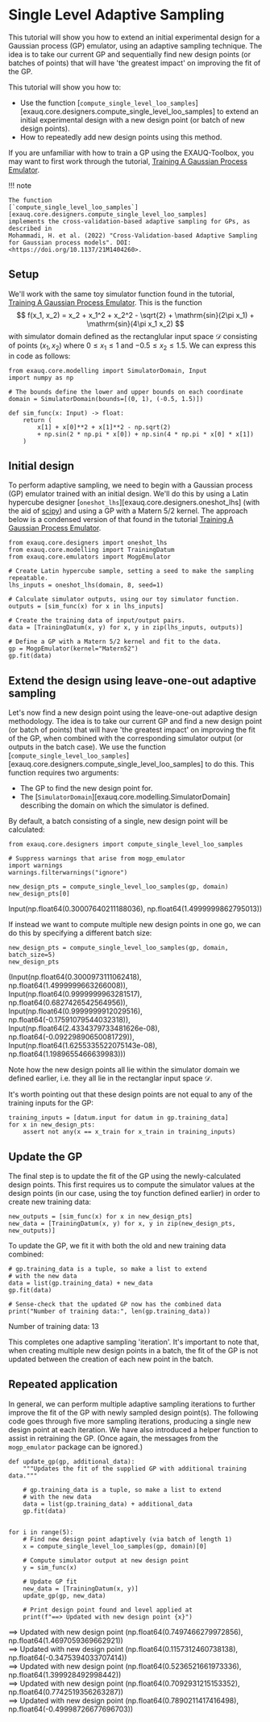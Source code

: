 # Single Level Adaptive Sampling

This tutorial will show you how to extend an initial experimental design for a Gaussian
process (GP) emulator, using an adaptive sampling technique. The idea is to take our
current GP and sequentially find new design points (or batches of points) that will have 'the greatest
impact' on improving the fit of the GP.

This tutorial will show you how to:

* Use the function
  [`compute_single_level_loo_samples`][exauq.core.designers.compute_single_level_loo_samples]
  to extend an initial experimental design with a new design point (or batch of
  new design points).
* How to repeatedly add new design points using this method.

If you are unfamiliar with how to train a GP using the EXAUQ-Toolbox, you may want to
first work through the tutorial, [Training A Gaussian Process Emulator](./training_gp_tutorial.md).

!!! note

    The function
    [`compute_single_level_loo_samples`][exauq.core.designers.compute_single_level_loo_samples]
    implements the cross-validation-based adaptive sampling for GPs, as described in
    Mohammadi, H. et al. (2022) "Cross-Validation-based Adaptive Sampling for Gaussian process models". DOI:
    <https://doi.org/10.1137/21M1404260>.


## Setup

We'll work with the same toy simulator function found in the tutorial,
[Training A Gaussian Process Emulator](./training_gp_tutorial.md). This is the function
$$
f(x_1, x_2) = x_2 + x_1^2 + x_2^2 - \sqrt{2} + \mathrm{sin}(2\pi x_1) + \mathrm{sin}(4\pi x_1 x_2)
$$
with simulator domain defined as the rectanglular input space $\mathcal{D}$ consisting of points
$(x_1, x_2)$ where $0 \leq x_1 \leq 1$ and $-0.5 \leq x_2 \leq 1.5$. We can express this in
code as follows:


``` { .python .copy }
from exauq.core.modelling import SimulatorDomain, Input
import numpy as np

# The bounds define the lower and upper bounds on each coordinate
domain = SimulatorDomain(bounds=[(0, 1), (-0.5, 1.5)])

def sim_func(x: Input) -> float:
    return (
        x[1] + x[0]**2 + x[1]**2 - np.sqrt(2)
        + np.sin(2 * np.pi * x[0]) + np.sin(4 * np.pi * x[0] * x[1])
    )
```

## Initial design

To perform adaptive sampling, we need to begin with a Gaussian process (GP) emulator
trained with an initial design. We'll do this by using a Latin hypercube designer [`oneshot_lhs`][exauq.core.designers.oneshot_lhs] (with the
aid of [scipy](https://scipy.org/)) and using a GP with a Matern 5/2 kernel. The approach below is a condensed version of that found in the tutorial
[Training A Gaussian Process Emulator](./training_gp_tutorial.md).


``` { .python .copy }
from exauq.core.designers import oneshot_lhs
from exauq.core.modelling import TrainingDatum
from exauq.core.emulators import MogpEmulator

# Create Latin hypercube sample, setting a seed to make the sampling repeatable.
lhs_inputs = oneshot_lhs(domain, 8, seed=1)

# Calculate simulator outputs, using our toy simulator function.
outputs = [sim_func(x) for x in lhs_inputs]

# Create the training data of input/output pairs.
data = [TrainingDatum(x, y) for x, y in zip(lhs_inputs, outputs)]

# Define a GP with a Matern 5/2 kernel and fit to the data.
gp = MogpEmulator(kernel="Matern52")
gp.fit(data)
```

## Extend the design using leave-one-out adaptive sampling

Let's now find a new design point using the leave-one-out adaptive design methodology. The
idea is to take our current GP and find a new design point (or batch of points) that will
have 'the greatest impact' on improving the fit of the GP, when combined with the
corresponding simulator output (or outputs in the batch case). We use the function
[`compute_single_level_loo_samples`][exauq.core.designers.compute_single_level_loo_samples]
to do this. This function requires two arguments:

- The GP to find the new design point for.
- The [`SimulatorDomain`][exauq.core.modelling.SimulatorDomain] describing the domain on
  which the simulator is defined.

By default, a batch consisting of a single, new design point will be calculated:


``` { .python .copy }
from exauq.core.designers import compute_single_level_loo_samples

# Suppress warnings that arise from mogp_emulator
import warnings
warnings.filterwarnings("ignore")

new_design_pts = compute_single_level_loo_samples(gp, domain)
new_design_pts[0]
```




<div class="result" markdown>
    Input(np.float64(0.30007640211188036), np.float64(1.4999999862795013))
</div>



If instead we want to compute multiple new design points in one go, we can do this by
specifying a different batch size:


``` { .python .copy }
new_design_pts = compute_single_level_loo_samples(gp, domain, batch_size=5)
new_design_pts
```




<div class="result" markdown>
    (Input(np.float64(0.3000973111062418), np.float64(1.4999999663266008)),
     Input(np.float64(0.9999999963281517), np.float64(0.6827426542564956)),
     Input(np.float64(0.9999999912029516), np.float64(-0.17591079544032318)),
     Input(np.float64(2.4334379733481626e-08), np.float64(-0.09229890650081729)),
     Input(np.float64(1.6255335522075143e-08), np.float64(1.1989655466639983)))
</div>



Note how the new design points all lie within the simulator domain we defined earlier,
i.e. they all lie in the rectanglar input space $\mathcal{D}$.

It's worth pointing out that these design points are not equal to any of the training inputs
for the GP:


``` { .python .copy }
training_inputs = [datum.input for datum in gp.training_data]
for x in new_design_pts:
    assert not any(x == x_train for x_train in training_inputs)
```

## Update the GP

The final step is to update the fit of the GP using the newly-calculated design points.
This first requires us to compute the simulator values at the design points (in our case,
using the toy function defined earlier) in order to create new training data:


``` { .python .copy }
new_outputs = [sim_func(x) for x in new_design_pts]
new_data = [TrainingDatum(x, y) for x, y in zip(new_design_pts, new_outputs)]
```

To update the GP, we fit it with both the old and new training data combined:


``` { .python .copy }
# gp.training_data is a tuple, so make a list to extend
# with the new data
data = list(gp.training_data) + new_data
gp.fit(data)

# Sense-check that the updated GP now has the combined data
print("Number of training data:", len(gp.training_data))
```

<div class="result" markdown>
    Number of training data: 13
    
</div>

This completes one adaptive sampling 'iteration'. It's important to note that, when
creating multiple new design points in a batch, the fit of the GP is not updated between
the creation of each new point in the batch.

## Repeated application

In general, we can perform multiple adaptive sampling iterations to further improve the
fit of the GP with newly sampled design point(s). The following code goes through five
more sampling iterations, producing a single new design point at each iteration. We have
also introduced a helper function to assist in retraining the GP. (Once again, the
messages from the `mogp_emulator` package can be ignored.)


``` { .python .copy }
def update_gp(gp, additional_data):
    """Updates the fit of the supplied GP with additional training data."""

    # gp.training_data is a tuple, so make a list to extend
    # with the new data
    data = list(gp.training_data) + additional_data
    gp.fit(data)


for i in range(5):
    # Find new design point adaptively (via batch of length 1)
    x = compute_single_level_loo_samples(gp, domain)[0]
    
    # Compute simulator output at new design point
    y = sim_func(x)

    # Update GP fit
    new_data = [TrainingDatum(x, y)]
    update_gp(gp, new_data)

    # Print design point found and level applied at
    print(f"==> Updated with new design point {x}")

```

<div class="result" markdown>
    ==> Updated with new design point (np.float64(0.7497466279972856), np.float64(1.4697059369662921))
    
</div>

<div class="result" markdown>
    ==> Updated with new design point (np.float64(0.1157312460738138), np.float64(-0.3475394033707414))
    
</div>

<div class="result" markdown>
    ==> Updated with new design point (np.float64(0.5236521661973336), np.float64(1.399928492998442))
    
</div>

<div class="result" markdown>
    ==> Updated with new design point (np.float64(0.7092931215153352), np.float64(0.7742519356263287))
    
</div>

<div class="result" markdown>
    ==> Updated with new design point (np.float64(0.7890211417416498), np.float64(-0.49998726677696703))
    
